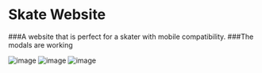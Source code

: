# Skate Website
 ###A website that is perfect for a skater with mobile compatibility.
 ###The modals are working 
 
 ![image](https://user-images.githubusercontent.com/70957608/190864149-427c83f1-3d31-43ec-864b-52f73e2b4686.png)
![image](https://user-images.githubusercontent.com/70957608/190864242-50b7a245-a949-4c1a-898d-f7f0bc289b2b.png)
![image](https://user-images.githubusercontent.com/70957608/190864283-6a3fbc10-085e-411b-89ce-79d101fcbd7b.png)


